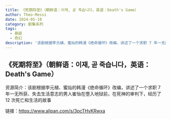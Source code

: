 ```yaml
---
title: 《死期将至》（朝鲜语：이재, 곧 죽습니다，英语：Death's Game）
author: Theo-Messi
date: 2024-05-10
category: 剧集系列
tags:
  - 悬疑
  - 奇幻
description: '该剧根据李元植、蜜灿的韩漫《绝命循环》改编，讲述了一个求职 7 年一无所获、失去生活意志的男人崔怡在堕入地狱前，在死神的审判下，经历了 12 次死亡和生活的故事'
---
```


## 《死期将至》（朝鲜语：이재, 곧 죽습니다，英语：Death's Game）

资源简介：该剧根据李元植、蜜灿的韩漫《绝命循环》改编，讲述了一个求职 7 年一无所获、失去生活意志的男人崔怡在堕入地狱前，在死神的审判下，经历了 12 次死亡和生活的故事

链接：https://www.alipan.com/s/3pcTHvKRwxa
